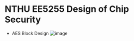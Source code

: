 # NTHU EE5255 Design of Chip Security
* AES Block Design
![image](https://github.com/user-attachments/assets/734f4446-e616-4cd9-85ca-e41dcb87a1f5)
